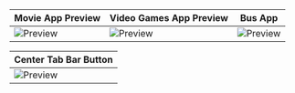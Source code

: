 | Movie App Preview | Video Games App Preview | Bus App | 
| --- | --- | --- | 
| ![Preview](gifs/movieApp.gif) | ![Preview](gifs/videoGameApp.gif) | ![Preview](gifs/BusApp.gif) | 



| Center Tab Bar Button | 
| --- |
| ![Preview](gifs/centerButton.gif) |
